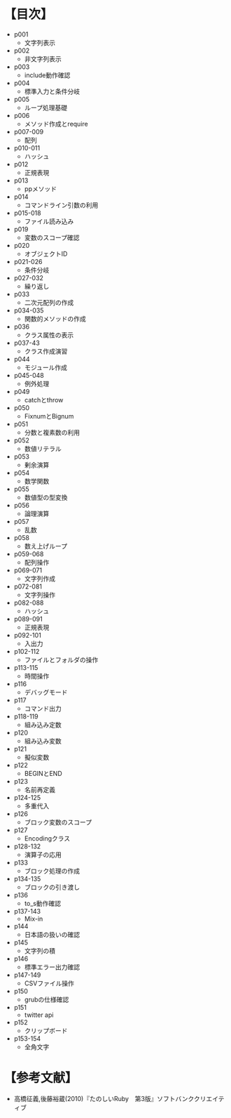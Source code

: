﻿# 【目次】
- p001
    * 文字列表示
- p002
    * 非文字列表示
- p003
    * include動作確認
- p004
    * 標準入力と条件分岐
- p005
    * ループ処理基礎
- p006
    * メソッド作成とrequire
- p007-009
    * 配列
- p010-011
    * ハッシュ
- p012
    * 正規表現
- p013
    * ppメソッド
- p014
    * コマンドライン引数の利用
- p015-018
    * ファイル読み込み
- p019
    * 変数のスコープ確認
- p020
    * オブジェクトID
- p021-026
    * 条件分岐
- p027-032
    * 繰り返し
- p033
    * 二次元配列の作成
- p034-035
    * 関数的メソッドの作成
- p036
    * クラス属性の表示
- p037-43
    * クラス作成演習
- p044
    * モジュール作成
- p045-048
    * 例外処理
- p049
    * catchとthrow
- p050
    * FixnumとBignum
- p051
    * 分数と複素数の利用
- p052
    * 数値リテラル
- p053
    * 剰余演算
- p054
    * 数学関数
- p055
    * 数値型の型変換
- p056
    * 論理演算
- p057
    * 乱数
- p058
    * 数え上げループ
- p059-068
    * 配列操作
- p069-071
    * 文字列作成
- p072-081
    * 文字列操作
- p082-088
    * ハッシュ
- p089-091
    * 正規表現
- p092-101
    * 入出力
- p102-112
    * ファイルとフォルダの操作
- p113-115
    * 時間操作
- p116
    * デバッグモード
- p117
    * コマンド出力
- p118-119
    * 組み込み定数
- p120
    * 組み込み変数
- p121
    * 擬似変数
- p122
    * BEGINとEND
- p123
    * 名前再定義
- p124-125
    * 多重代入
- p126
    * ブロック変数のスコープ
- p127
    * Encodingクラス
- p128-132
    * 演算子の応用
- p133
    * ブロック処理の作成
- p134-135
    * ブロックの引き渡し
- p136
    * to_s動作確認
- p137-143
    * Mix-in
- p144
    * 日本語の扱いの確認
- p145
    * 文字列の積
- p146
    * 標準エラー出力確認
- p147-149
    * CSVファイル操作
- p150
    * grubの仕様確認
- p151
    * twitter api
- p152
    * クリップボード
- p153-154
    * 全角文字


# 【参考文献】
- 高橋征義,後藤裕蔵(2010)『たのしいRuby　第3版』ソフトバンククリエイティブ

